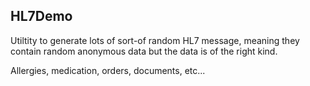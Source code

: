 HL7Demo
-------

Utiltity to generate lots of sort-of random HL7 message, meaning they
contain random anonymous data but the data is of the right kind.

Allergies, medication, orders, documents, etc...
